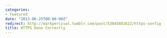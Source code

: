 ```yaml
---
categories:
- featured
date: "2013-06-25T00:00:00Z"
redirect: http://markpercival.tumblr.com/post/53845881622/https-config-done-right
title: HTTPS Done Correctly
---
```


